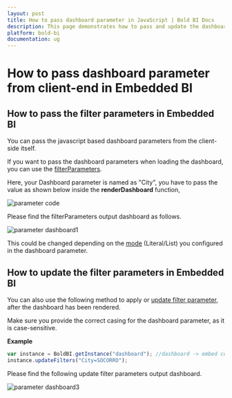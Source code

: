 ```yaml
---
layout: post
title: How to pass dashboard parameter in JavaScript | Bold BI Docs
description: This page demonstrates how to pass and update the dashboard filter parameter(s) from client-end using JavaScript code for your embedded dashboard application.
platform: bold-bi
documentation: ug
---
```

# How to pass dashboard parameter from client-end in Embedded BI

## How to pass the filter parameters in Embedded BI

You can pass the javascript based dashboard parameters from the client-side itself. 

If you want to pass the dashboard parameters when loading the dashboard, you can use the [filterParameters](https://help.boldbi.com/embedded-bi/javascript-based/api-reference/members/#filterparameters).

Here, your Dashboard parameter is named as "City", you have to pass the value as shown below inside the <b>renderDashboard</b> function,

![parameter code](/bold-bi-docs/static/assets/embedded/faq/images/parameter-code.png)

Please find the filterParameters output dashboard as follows.

![parameter dashboard1](/bold-bi-docs/static/assets/embedded/faq/images/parameter-dashboard1.png)

This could be changed depending on the [mode](https://help.boldbi.com/cloud-bi/working-with-data-source/configuring-dashboard-parameters/#modes) (Literal/List) you configured in the dashboard parameter.

## How to update the filter parameters in Embedded BI

You can also use the following method to apply or [update filter parameter](https://help.boldbi.com/embedded-bi/javascript-based/api-reference/methods/#updatefilters), after the dashboard has been rendered.

Make sure you provide the correct casing for the dashboard parameter, as it is case-sensitive.

**Example** 
   
```js
var instance = BoldBI.getInstance("dashboard"); //dashboard -> embed container id
instance.updateFilters("City=SOCORRO");   
```

Please find the following update filter parameters output dashboard.

![parameter dashboard3](/bold-bi-docs/static/assets/embedded/faq/images/parameter-dashboard3.png)